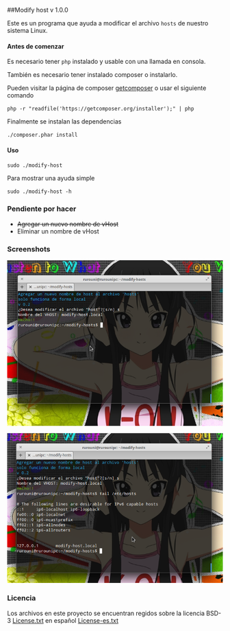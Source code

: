 ##Modify host
v 1.0.0

Este es un programa que ayuda a modificar el archivo `hosts` de nuestro sistema Linux.


#### Antes de comenzar
Es necesario tener `php` instalado y usable con una llamada en consola.

También es necesario tener instalado composer o instalarlo.

Pueden visitar la página de composer [getcomposer](https://getcomposer.org/doc/00-intro.md#installation-nix) o usar el siguiente comando

```
php -r "readfile('https://getcomposer.org/installer');" | php
```
Finalmente se instalan las dependencias
```
./composer.phar install
```

#### Uso

```
sudo ./modify-host
```

Para mostrar una ayuda simple
```
sudo ./modify-host -h
```

### Pendiente por hacer
* ~~Agregar un nuevo nombre de vHost~~
* Eliminar un nombre de vHost

### Screenshots

![Imagen 1](screenshots/addnewvhost.png)

![Imagen 2](screenshots/checknewvhost.png)

### Licencia

Los archivos en este proyecto se encuentran regidos sobre la licencia BSD-3
[License.txt](license.txt) en español [License-es.txt](license-es.txt)
